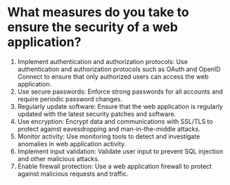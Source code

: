 # What measures do you take to ensure the security of a web application?

1. Implement authentication and authorization protocols: Use authentication and authorization protocols such as OAuth and OpenID Connect to ensure that only authorized users can access the web application.
2. Use secure passwords: Enforce strong passwords for all accounts and require periodic password changes.
3. Regularly update software: Ensure that the web application is regularly updated with the latest security patches and software.
4. Use encryption: Encrypt data and communications with SSL/TLS to protect against eavesdropping and man-in-the-middle attacks.
5. Monitor activity: Use monitoring tools to detect and investigate anomalies in web application activity.
6. Implement input validation: Validate user input to prevent SQL injection and other malicious attacks.
7. Enable firewall protection: Use a web application firewall to protect against malicious requests and traffic.
